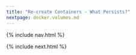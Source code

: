 ```yaml
---
title: "Re-create Containers - What Persists?"
nextpage: docker.volumes.md
---
```


{% include nav.html %}


{% include next.html %}